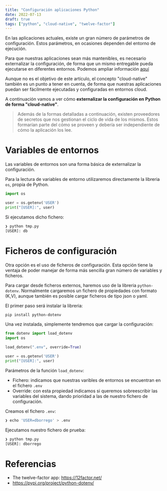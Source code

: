 ```yaml
---
title: "Configuración aplicaciones Python"
date: 2022-07-13
draft: true
tags: ["python", "cloud-native", "twelve-factor"]
---
```


En las aplicaciones actuales, existe un gran número de parámetros de configuración. Estos parámetros, en ocasiones dependen del entorno de ejecución. 

Para que nuestras aplicaciones sean más mantenibles, es necesario externalizar la configuración, de forma que un mismo entregable pueda ejecutarse en diferentes entornos. Podemos ampliar información [aquí](https://12factor.net/config)
<!--more-->
Aunque no es el objetivo de este artículo, el concepto "cloud-native" también es un punto a tener en cuenta, de forma que nuestras aplicaciones puedan ser fácilmente ejecutadas y configuradas en entornos cloud. 

A continuación vamos a ver cómo **externalizar la configuración en Python de forma "cloud-native"**. 

> Además de la formas detalladas a continuación, existen proveedores de secretos que nos gestionan el ciclo de vida de los mismos. Estos formarían parte del cómo se proveen y debería ser independiente de cómo la aplicación los lee.

# Variables de entornos

Las variables de entornos son una forma básica de externalizar la configuración.

Para la lectura de variables de entorno utilizaremos directamente la libreria ```os```, propia de Python.

```python
import os

user = os.getenv('USER')
print("[USER]:", user)
```

Si ejecutamos dicho fichero: 

```zsh
❯ python tmp.py
[USER]: db
```

# Ficheros de configuración

Otra opción es el uso de ficheros de configuración. Esta opción tiene la ventaja de poder manejar de forma más sencilla gran número de variables y ficheros. 

Para cargar desde ficheros externos, haremos uso de la libreria ```python-dotenv```. Normalmente cargaremos un fichero de propiedades con formato (K,V), aunque también es posible cargar ficheros de tipo json o yaml. 

El primer paso será instalar la libreria:

```zsh
pip install python-dotenv
```

Una vez instalada, simplemente tendremos que cargar la configuración: 

```python
from dotenv import load_dotenv
import os

load_dotenv(".env", override=True)

user = os.getenv('USER')
print("[USER]:", user)
```

Parámetros de la función ```load_dotenv```:
* Fichero: indicamos que nuestras varibles de entornos se encuentran en el fichero ```.env```
* Override: con esta propiedad indicamos si queremos sobreescribir las variables del sistema, dando prioridad a las de nuestro fichero de configuración.

Creamos el fichero ```.env```:

```zsh
❯ echo 'USER=dborrego' > .env
```

Ejecutamos nuestro fichero de prueba:

```zsh
❯ python tmp.py
[USER]: dborrego
```

# Referencias

* The twelve-factor app: https://12factor.net/
* https://pypi.org/project/python-dotenv/